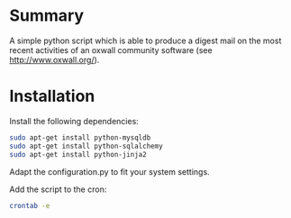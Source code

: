 # Summary

A simple python script which is able to produce a digest mail on the most recent activities of an oxwall community software (see http://www.oxwall.org/).

# Installation

Install the following dependencies:
```bash
sudo apt-get install python-mysqldb
sudo apt-get install python-sqlalchemy
sudo apt-get install python-jinja2
```

Adapt the configuration.py to fit your system settings.

Add the script to the cron:
```bash
crontab -e
```
